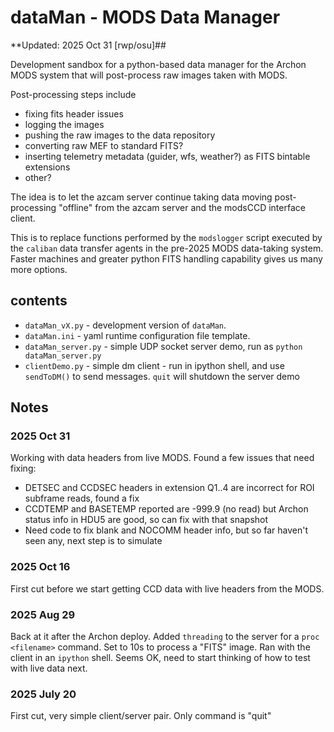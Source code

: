 # dataMan - MODS Data Manager

**Updated: 2025 Oct 31 [rwp/osu]##

Development sandbox for a python-based data manager for the Archon MODS 
system that will post-process raw images taken with MODS.

Post-processing steps include
 * fixing fits header issues
 * logging the images
 * pushing the raw images to the data repository
 * converting raw MEF to standard FITS?
 * inserting telemetry metadata (guider, wfs, weather?) as FITS bintable extensions
 * other?

The idea is to let the azcam server continue taking data moving post-processing "offline" from
the azcam server and the modsCCD interface client.  

This is to replace functions performed by the `modslogger` script executed by the `caliban` data
transfer agents in the pre-2025 MODS data-taking system. Faster machines and greater python
FITS handling capability gives us many more options.

## contents

 * `dataMan_vX.py` - development version of `dataMan`.
 * `dataMan.ini` - yaml runtime configuration file template.
 * `dataMan_server.py` - simple UDP socket server demo, run as `python dataMan_server.py`
 * `clientDemo.py` - simple dm client - run in ipython shell, and use `sendToDM()` to send messages. `quit` will shutdown the server demo

## Notes

### 2025 Oct 31
Working with data headers from live MODS.  Found a few issues that need fixing:
 * DETSEC and CCDSEC headers in extension Q1..4 are incorrect for ROI subframe reads, found a fix
 * CCDTEMP and BASETEMP reported are -999.9 (no read) but Archon status info in HDU5 are good, so can fix with that snapshot
 * Need code to fix blank and NOCOMM header info, but so far haven't seen any, next step is to simulate

### 2025 Oct 16
First cut before we start getting CCD data with live headers from the MODS.

### 2025 Aug 29
Back at it after the Archon deploy. Added `threading` to the server for a `proc <filename>` command. Set to 10s to process a "FITS" image.
Ran with the client in an `ipython` shell.  Seems OK, need to start thinking of how to test with live data next.

### 2025 July 20
First cut, very simple client/server pair.  Only command is "quit"


